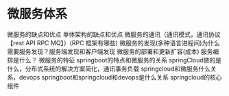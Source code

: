 # 微服务体系

微服务的缺点和优点
单体架构的缺点和优点
微服务的通讯（通讯模式，通讯协议【rest API RPC MQ】）(RPC 框架有哪些)
微服务的发现(多种语言进程间)为什么需要服务发现？服务端发现和客户端发现
微服务的部署和更新扩容(成本)
服务编排是什么？
微服务的特征
springboot的特点和微服务的关系
springCloud做的是什么，分布式系统的解决方案简化，通讯事务负载
springcloud和微服务什么关系，devops springboot和springcloud和devops是什么关系
springcloud的核心组件


































